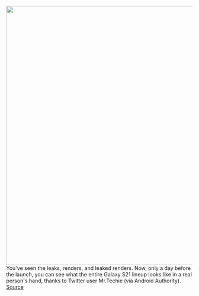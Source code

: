 <img src='https://cdn.vox-cdn.com/thumbor/LfO1GNT2NvlQ8zizWxlZeayI350=/0x481:1150x1910/1200x800/filters:focal(419x708:603x892)/cdn.vox-cdn.com/uploads/chorus_image/image/68664609/Ero0eYGXUAIs5en.0.jpeg' width='700px' /><br/>
You've seen the leaks, renders, and leaked renders. Now, only a day before the launch, you can see what the entire Galaxy S21 lineup looks like in a real person's hand, thanks to Twitter user Mr.Techie (via Android Authority).
<a href='https://www.theverge.com/2021/1/13/22229849/samsung-galaxy-s21-hands-on-photos-leak-day-before-announcement'> Source <a/>